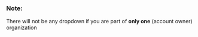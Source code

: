 <!-- post: -->

### Note:

There will not be any dropdown if you are part of **only one** (account owner) organization 



